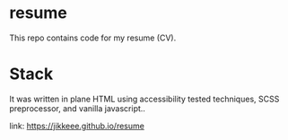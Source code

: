 # resume
This repo contains code for my resume (CV).

# Stack
It was written in plane HTML using accessibility tested techniques, SCSS preprocessor, and vanilla javascript..

link:
https://jikkeee.github.io/resume
